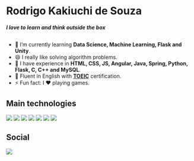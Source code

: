 # Rodrigo Kakiuchi de Souza
***I love to learn and think outside the box***

<hr style="height: 1px; background-color: var(--borderColor-muted, var(--color-border-muted))">

- 🌱 I’m currently learning **Data Science, Machine Learning, Flask and Unity**.
- 😄 I really like solving algorithm problems.
- 🚀 I have experience in **HTML, CSS, JS, Angular, Java, Spring, Python, Flask, C, C++ and MySQL**.
- 💬 Fluent in English with **[TOEIC](https://toeicglobal.com/)** certification.
- ⚡ Fun fact: I ❤ playing games.

## Main technologies
<div>
  <img src="https://img.shields.io/badge/Python-FFD43B?style=for-the-badge&logo=python&logoColor=blue"></img>
  <img src="https://img.shields.io/badge/Flask-000000?style=for-the-badge&logo=flask&logoColor=white"></img>
  <img src="https://img.shields.io/badge/Angular-DD0031?style=for-the-badge&logo=angular&logoColor=white"></img>
  <img src="https://img.shields.io/badge/C-00599C?style=for-the-badge&logo=c&logoColor=white"></img>
  <img src="https://img.shields.io/badge/C%2B%2B-00599C?style=for-the-badge&logo=c%2B%2B&logoColor=white"></img>
  <img src="https://img.shields.io/badge/MySQL-00000F?style=for-the-badge&logo=mysql&logoColor=white"></img>
  <img src="https://img.shields.io/badge/java-%23ED8B00.svg?style=for-the-badge&logo=openjdk&logoColor=white"></img>
</div>

## Social
<a href="https://www.linkedin.com/in/rodrigo-kakiuchi/" target="_blank"><img src="https://img.shields.io/badge/-LinkedIn-%230077B5?style=for-the-badge&logo=linkedin&logoColor=white"></a> 
